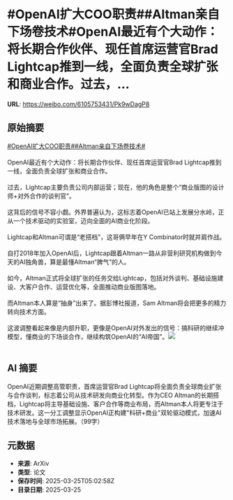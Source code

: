 # #OpenAI扩大COO职责##Altman亲自下场卷技术#OpenAI最近有个大动作：将长期合作伙伴、现任首席运营官Brad Lightcap推到一线，全面负责全球扩张和商业合作。过去，...

**URL**: https://weibo.com/6105753431/Pk9wDagP8

## 原始摘要

<a href="https://m.weibo.cn/search?containerid=231522type%3D1%26t%3D10%26q%3D%23OpenAI%E6%89%A9%E5%A4%A7COO%E8%81%8C%E8%B4%A3%23&amp;extparam=%23OpenAI%E6%89%A9%E5%A4%A7COO%E8%81%8C%E8%B4%A3%23" data-hide=""><span class="surl-text">#OpenAI扩大COO职责#</span></a><a href="https://m.weibo.cn/search?containerid=231522type%3D1%26t%3D10%26q%3D%23Altman%E4%BA%B2%E8%87%AA%E4%B8%8B%E5%9C%BA%E5%8D%B7%E6%8A%80%E6%9C%AF%23&amp;extparam=%23Altman%E4%BA%B2%E8%87%AA%E4%B8%8B%E5%9C%BA%E5%8D%B7%E6%8A%80%E6%9C%AF%23" data-hide=""><span class="surl-text">#Altman亲自下场卷技术#</span></a><br><br>OpenAI最近有个大动作：将长期合作伙伴、现任首席运营官Brad Lightcap推到一线，全面负责全球扩张和商业合作。<br><br>过去，Lightcap主要负责公司内部运营；现在，他的角色是整个“商业版图的设计师+对外合作的谈判官”。<br><br>这背后的信号不容小觑。外界普遍认为，这标志着OpenAI已站上发展分水岭，正从一个技术驱动的实验室，迈向全面的AI商业化阶段。<br><br>Lightcap和Altman可谓是“老搭档”，这哥俩早年在Y Combinator时就并肩作战。<br><br>自打2018年加入OpenAI后，Lightcap跟着Altman一路从非营利研究机构做到今天的AI独角兽，算是最懂Altman“脾气”的人。<br><br>如今，Altman正式将全球扩张的任务交给Lightcap，包括对外谈判、基础设施建设、大客户合作、运营优化等，全面推动商业版图落地。<br><br>而Altman本人算是“抽身”出来了。据彭博社报道，Sam Altman将会把更多的精力转向技术方面。<br><br>这波调整看起来像是内部升职，更像是OpenAI对外发出的信号：搞科研的继续冲模型，懂商业的下场谈合作，继续构筑OpenAI的“AI帝国”。<img style="" src="https://tvax4.sinaimg.cn/large/006Fd7o3gy1hzt0e6vf4fj30zk0nn7ti.jpg" referrerpolicy="no-referrer"><br><br>

## AI 摘要

OpenAI近期调整高管职责，首席运营官Brad Lightcap将全面负责全球商业扩张与合作谈判，标志着公司从技术研发向商业化转型。作为CEO Altman的长期搭档，Lightcap将主导基础设施、客户合作等商业布局，而Altman本人将更专注于技术研发。这一分工调整显示OpenAI正构建"科研+商业"双轮驱动模式，加速AI技术落地与全球市场拓展。（99字）

## 元数据

- **来源**: ArXiv
- **类型**: 论文
- **保存时间**: 2025-03-25T05:02:58Z
- **目录日期**: 2025-03-25
